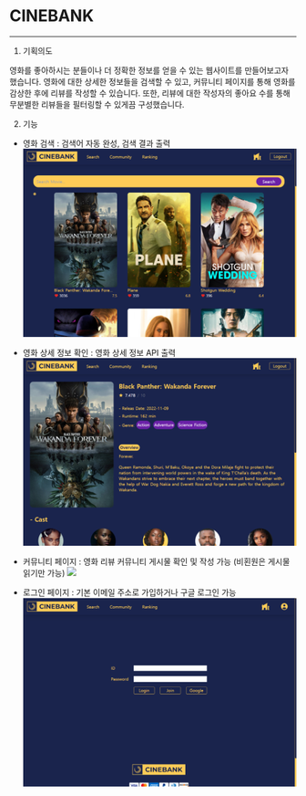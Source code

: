 # CINEBANK

---

1. 기획의도

영화를 좋아하시는 분들이나 더 정확한 정보를 얻을 수 있는 웹사이트를 만들어보고자 했습니다.
영화에 대한 상세한 정보들을 검색할 수 있고, 커뮤니티 페이지를 통해 영화를 감상한 후에 리뷰를 작성할 수 있습니다.
또한, 리뷰에 대한 작성자의 좋아요 수를 통해 무분별한 리뷰들을 필터링할 수 있게끔 구성했습니다.

2. 기능

- 영화 검색 : 검색어 자동 완성, 검색 결과 출력
  <img src = "src/assets/search-page.png">

- 영화 상세 정보 확인 : 영화 상세 정보 API 출력
  <img src = "src/assets/detail-page.png">

- 커뮤니티 페이지 : 영화 리뷰 커뮤니티 게시물 확인 및 작성 가능 (비횐원은 게시물 읽기만 가능)
  <img src = "src/assets/community-page.png">

- 로그인 페이지 : 기본 이메일 주소로 가입하거나 구글 로그인 가능
  <img src = "src/assets/login-page.png">
